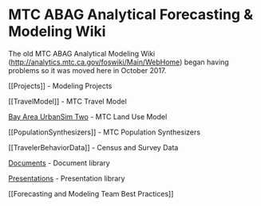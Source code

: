 # MTC ABAG Analytical Forecasting & Modeling Wiki

The old MTC ABAG Analytical Modeling Wiki (http://analytics.mtc.ca.gov/foswiki/Main/WebHome) began having problems so it was moved here in October 2017.

[[Projects]] - Modeling Projects

[[TravelModel]] - MTC Travel Model

[Bay Area UrbanSim Two](http://bayareametro.github.io/baus_docs/) - MTC Land Use Model

[[PopulationSynthesizers]] - MTC Population Synthesizers

[[TravelerBehaviorData]] - Census and Survey Data

[Documents](https://mtcdrive.box.com/v/modeling-foswiki-doc-archive) - Document library

[Presentations](https://mtcdrive.box.com/v/modeling-foswiki-pres-archive) - Presentation library

[[Forecasting and Modeling Team Best Practices]]